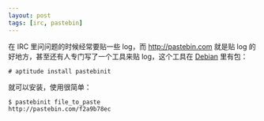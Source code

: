```yaml
---
layout: post
tags: [irc, pastebin]
---
```

在 IRC 里问问题的时候经常要贴一些 log，而 <http://pastebin.com> 就是贴 log 的好地方，甚至还有人专门写了一个工具来贴 log，这个工具在 [Debian](http://www.debian.org) 里有包：

    # aptitude install pastebinit

就可以安装，使用很简单：

    $ pastebinit file_to_paste
    http://pastebin.com/f2a9b78ec
